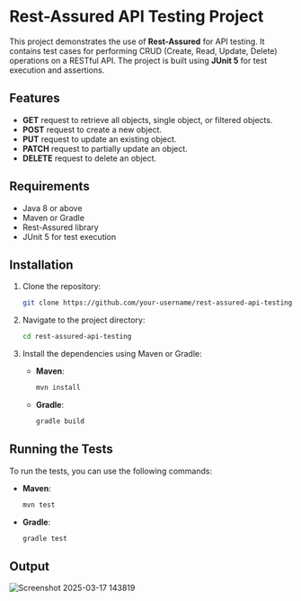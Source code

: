 # Rest-Assured API Testing Project

This project demonstrates the use of **Rest-Assured** for API testing. It contains test cases for performing CRUD (Create, Read, Update, Delete) operations on a RESTful API. The project is built using **JUnit 5** for test execution and assertions.

## Features

- **GET** request to retrieve all objects, single object, or filtered objects.
- **POST** request to create a new object.
- **PUT** request to update an existing object.
- **PATCH** request to partially update an object.
- **DELETE** request to delete an object.

## Requirements

- Java 8 or above
- Maven or Gradle
- Rest-Assured library
- JUnit 5 for test execution

## Installation

1. Clone the repository:
    ```bash
    git clone https://github.com/your-username/rest-assured-api-testing.git
    ```

2. Navigate to the project directory:
    ```bash
    cd rest-assured-api-testing
    ```

3. Install the dependencies using Maven or Gradle:
    - **Maven**:
      ```bash
      mvn install
      ```
    - **Gradle**:
      ```bash
      gradle build
      ```

## Running the Tests

To run the tests, you can use the following commands:

- **Maven**:
    ```bash
    mvn test
    ```

- **Gradle**:
    ```bash
    gradle test
    ```

## Output
![Screenshot 2025-03-17 143819](https://github.com/user-attachments/assets/81e8b21f-7852-4a79-8858-673b1129e184)

